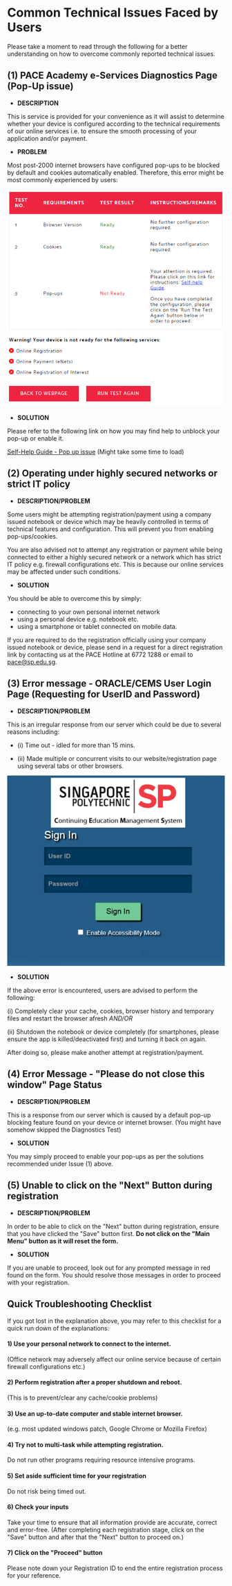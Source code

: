# Common Technical Issues Faced by Users

Please take a moment to read through the following for a better understanding on how to overcome commonly reported technical issues.

## (1) PACE Academy e-Services Diagnostics Page (Pop-Up issue)

- **DESCRIPTION**

This is service is provided for your convenience as it will assist to determine whether your device is configured according to the technical requirements of our online services i.e. to ensure the smooth processing of your application and/or payment.

- **PROBLEM**

Most post-2000 internet browsers have configured pop-ups to be blocked by default and cookies automatically enabled. Therefore, this error might be most commonly experienced by users:

![Self-diagnostic test page](/assets/images/1diag.png "Self-diagnostic test page")

- **SOLUTION**

Please refer to the following link on how you may find help to unblock your pop-up or enable it.

[Self-Help Guide - Pop up issue](https://forms.gle/t9cquMnZGMtZhdXS9) 
(Might take some time to load)

## (2) Operating under highly secured networks or strict IT policy

- **DESCRIPTION/PROBLEM** 

Some users might be attempting registration/payment using a company issued notebook or device which may be heavily controlled in terms of technical features and configuration. This will prevent you from enabling pop-ups/cookies.

You are also advised not to attempt any registration or payment while being connected to either a highly secured network or a network which has strict IT policy e.g. firewall configurations etc. This is because our online services may be affected under such conditions.

- **SOLUTION**

You should be able to overcome this by simply:
* connecting to your own personal internet network
* using a personal device e.g. notebook etc.
* using a smartphone or tablet connected on mobile data.

If you are required to do the registration officially using your company issued notebook or device, please send in a request for a direct registration link by contacting us at the PACE Hotline at 6772 1288 or email to pace@sp.edu.sg.

## (3) Error message - ORACLE/CEMS User Login Page (Requesting for UserID and Password)

- **DESCRIPTION/PROBLEM**

This is an irregular response from our server which could be due to several reasons including:

* (i) Time out - idled for more than 15 mins.

* (ii) Made multiple or concurrent visits to our website/registration page using several tabs or other browsers.

![CEMS error](/assets/images/2cems.png "CEMS error")

- **SOLUTION**

If the above error is encountered, users are advised to perform the following:

(i) Completely clear your cache, cookies, browser history and temporary files and restart the browser afresh *AND/OR*

(ii) Shutdown the notebook or device completely (for smartphones, please ensure the app is killed/deactivated first) and turning it back on again.

After doing so, please make another attempt at registration/payment.

## (4) Error Message - "Please do not close this window" Page Status

- **DESCRIPTION/PROBLEM**

This is a response from our server which is caused by a default pop-up blocking feature found on your device or internet browser. (You might have somehow skipped the Diagnostics Test)

- **SOLUTION**

You may simply proceed to enable your pop-ups as per the solutions recommended under Issue (1) above.

## (5) Unable to click on the "Next" Button during registration

- **DESCRIPTION/PROBLEM** 

In order to be able to click on the "Next" button during registration,  ensure that you have clicked the "Save" button first. **Do not click on the "Main Menu" button as it will reset the form.**

- **SOLUTION**

If you are unable to proceed, look out for any prompted message in red found on the form. You should resolve those messages in order to proceed with your registration.

## Quick Troubleshooting Checklist

If you got lost in the explanation above, you may refer to this checklist for a quick run down of the explanations:

#### 1) Use your personal network to connect to the internet.
(Office network may adversely affect our online service because of certain firewall configurations etc.)

#### 2) Perform registration after a proper shutdown and reboot.
(This is to prevent/clear any cache/cookie problems)

#### 3) Use an up-to-date computer and stable internet browser.
(e.g. most updated windows patch, Google Chrome or Mozilla Firefox)

#### 4) Try not to multi-task while attempting registration.
Do not run other programs requiring resource intensive programs.

#### 5) Set aside sufficient time for your registration
Do not risk being timed out.

#### 6) Check your inputs
Take your time to ensure that all information provide are accurate, correct and error-free.
(After completing each registration stage, click on the "Save" button and after that the "Next" button to proceed on.)

#### 7) Click on the "Proceed" button
Please note down your Registration ID to end the entire registration process for your reference.


